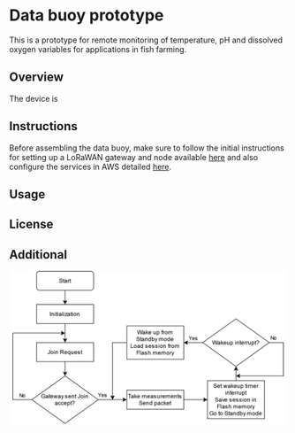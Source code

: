 # Data buoy prototype

This is a prototype for remote monitoring of temperature, pH and dissolved oxygen variables for applications in fish farming.

## Overview

The device is

## Instructions

Before assembling the data buoy, make sure to follow the initial instructions for setting up a LoRaWAN gateway and node available [here](https://github.com/open-pisciculture/open-source-fish-farming-prototypes/tree/main/general) and also configure the services in AWS detailed [here](https://github.com/open-pisciculture/open-source-fish-farming-prototypes/tree/main/data-buoy-node/cloud).

## Usage

## License

## Additional
![Software flowchart](images/flowchart.png)
